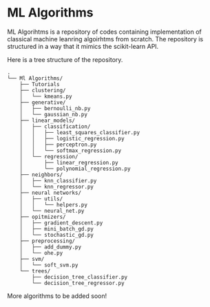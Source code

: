 
# ML Algorithms

ML Algorihtms is a repository of codes containing 
implementation of classical machine leanring
algoirhtms from scratch. The repository is structured in a way that
it mimics the scikit-learn API.

Here is a tree structure of the repository.
```
.
└── Ml Algorithms/
    ├── Tutorials
    ├── clustering/
    │   └── kmeans.py
    ├── generative/
    │   ├── bernoulli_nb.py
    │   └── gaussian_nb.py
    ├── linear_models/
    │   ├── classification/
    │   │   ├── least_squares_classifier.py
    │   │   ├── logistic_regression.py
    │   │   ├── perceptron.py
    │   │   └── softmax_regression.py
    │   └── regression/
    │       ├── linear_regression.py
    │       └── polynomial_regression.py
    ├── neighbors/
    │   ├── knn_classifier.py
    │   └── knn_regressor.py
    ├── neural networks/
    │   ├── utils/
    │   │   └── helpers.py
    │   └── neural_net.py
    ├── opitmizers/
    │   ├── gradient_descent.py
    │   ├── mini_batch_gd.py
    │   └── stochastic_gd.py
    ├── preprocessing/
    │   ├── add_dummy.py
    │   └── ohe.py
    ├── svm/
    │   └── soft_svm.py
    └── trees/
        ├── decision_tree_classifier.py
        └── decision_tree_regressor.py
```
More algorithms to be added soon!

